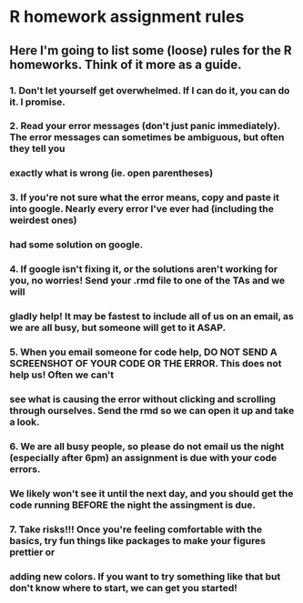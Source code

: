 # R homework assignment rules
## Here I'm going to list some (loose) rules for the R homeworks. Think of it more as a guide. 
### 1. Don't let yourself get overwhelmed. If I can do it, you can do it. I promise. 
### 2. Read your error messages (don't just panic immediately). The error messages can sometimes be ambiguous, but often they tell you 
### exactly what is wrong (ie. open parentheses)
### 3. If you're not sure what the error means, copy and paste it into google. Nearly every error I've ever had (including the weirdest ones)
### had some solution on google. 
### 4. If google isn't fixing it, or the solutions aren't working for you, no worries! Send your .rmd file to one of the TAs and we will 
### gladly help! It may be fastest to include all of us on an email, as we are all busy, but someone will get to it ASAP. 
### 5. When you email someone for code help, DO NOT SEND A SCREENSHOT OF YOUR CODE OR THE ERROR. This does not help us! Often we can't
### see what is causing the error without clicking and scrolling through ourselves. Send the rmd so we can open it up and take a look. 
### 6. We are all busy people, so please do not email us the night (especially after 6pm) an assignment is due with your code errors.
### We likely won't see it until the next day, and you should get the code running BEFORE the night the assingment is due. 
### 7. Take risks!!! Once you're feeling comfortable with the basics, try fun things like packages to make your figures prettier or
### adding new colors. If you want to try something like that but don't know where to start, we can get you started!
